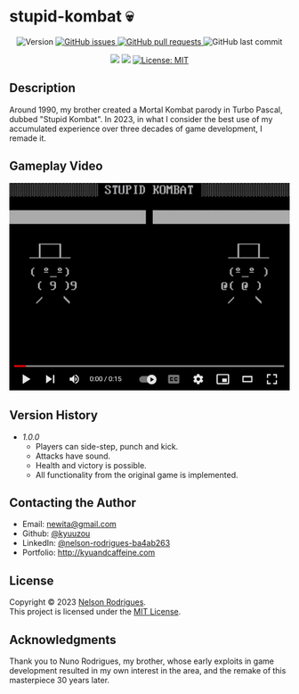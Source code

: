 # stupid-kombat 💀

<p align="center">
  <img alt="Version" src="https://img.shields.io/github/v/tag/kyuuzou/stupid-kombat?label=version" />
  <a href="https://github.com/kyuuzou/stupid-kombat/issues" target="_blank">
     <img alt="GitHub issues" src ="https://img.shields.io/github/issues-raw/kyuuzou/stupid-kombat" />
  </a>
  <a href="https://github.com/kyuuzou/stupid-kombat/pulls" target="_blank">
   <img alt="GitHub pull requests" src ="https://img.shields.io/github/issues-pr-raw/kyuuzou/stupid-kombat" />
  </a>
  <img alt="GitHub last commit" src ="https://img.shields.io/github/last-commit/kyuuzou/stupid-kombat" />
</p>
<p align="center">
  <a href="https://app.codacy.com/gh/kyuuzou/stupid-kombat/dashboard?utm_source=gh&utm_medium=referral&utm_content=&utm_campaign=Badge_grade"><img src="https://app.codacy.com/project/badge/Grade/602a75c3474c4eafa50899ebd91293c0"/></a>
  <a href="https://web.archive.org/web/19980423115536/http://www.borland.com/pascal/tp7fact.html" target="_blank"><img src="https://img.shields.io/badge/Turbo_Pascal-7.0-orange" /></a>
  <a href="https://github.com/kyuuzou/stupid-kombat/blob/master/LICENSE" target="_blank">
    <img alt="License: MIT" src="https://img.shields.io/badge/License-MIT-blue.svg" />
  </a>
</p>

## Description
Around 1990, my brother created a Mortal Kombat parody in Turbo Pascal, dubbed "Stupid Kombat". In 2023, in what I consider the best use of my accumulated experience over three decades of game development, I remade it.

## Gameplay Video

[![Gameplay Video](https://github.com/kyuuzou/stupid-kombat/blob/main/Documentation/thumbnail.png)](https://youtu.be/D1qnIjfa9c0 "Gameplay Video")

## Version History

* *1.0.0*
    * Players can side-step, punch and kick.
    * Attacks have sound.
    * Health and victory is possible.
    * All functionality from the original game is implemented.

## Contacting the Author

* Email: newita@gmail.com
* Github: [@kyuuzou](https://github.com/kyuuzou)
* LinkedIn: [@nelson-rodrigues-ba4ab263](https://linkedin.com/in/nelson-rodrigues-ba4ab263)
* Portfolio: http://kyuandcaffeine.com

## License

Copyright © 2023 [Nelson Rodrigues](https://github.com/kyuuzou).<br />
This project is licensed under the [MIT License](https://opensource.org/licenses/MIT).

## Acknowledgments
Thank you to Nuno Rodrigues, my brother, whose early exploits in game development resulted in my own interest in the area, and the remake of this masterpiece 30 years later.

